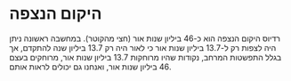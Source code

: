 # היקום הנצפה

רדיוס היקום הנצפה הוא כ-46 ביליון שנות אור (חצי מהקוטר). במחשבה ראשונה ניתן היה
לצפות רק ל-13.7 ביליון שנות אור כי לאור היה רק 13.7 ביליון שנה להתקדם, אך בגלל
התפשטות המרחב, נקודות שהיו מרוחקות 13.7 ביליון שנות אור, מרוחקים בעצם 46 ביליון
שנות אור, ואנחנו גם יכולים לראות אותם.
